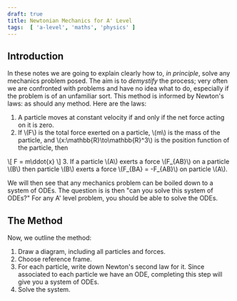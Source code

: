 ```yaml
---
draft: true
title: Newtonian Mechanics for A' Level
tags:  [ 'a-level', 'maths', 'physics' ]
---
```


## Introduction

In these notes we are going to explain clearly how to, _in principle_, solve any mechanics problem posed. The aim is to _demystify_ the process; very often we are confronted with problems and have no idea what to do, especially if the problem is of an unfamiliar sort. This method is informed by Newton's laws: as should any method. Here are the laws:

1. A particle moves at constant velocity if and only if the net force acting on it is zero.
2. If \\(F\\) is the total force exerted on a particle, \\(m\\) is the mass of the particle, and \\(x:\mathbb{R}\to\mathbb{R}^3\\) is the position function of the particle, then

\\[ F = m\ddot{x} \\]
3. If a particle \\(A\\) exerts a force \\(F_{AB}\\) on a particle \\(B\\) then particle \\(B\\) exerts a force \\(F_{BA} = -F_{AB}\\) on particle \\(A\\).

We will then see that any mechanics problem can be boiled down to a system of ODEs. The question is is then "can you solve this system of ODEs?" For any A' level problem, you should be able to solve the ODEs.

## The Method

Now, we outline the method:

1. Draw a diagram, including all particles and forces.
2. Choose  reference frame.
3. For each particle, write down Newton's second law for it. Since associated to each particle we have an ODE, completing this step will give you a system of ODEs.
4. Solve the system.
